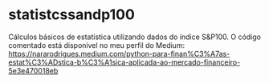# statistcssandp100
Cálculos básicos de estatística utilizando dados do índice S&amp;P100.
O código comentado está disponível no meu perfil do Medium: https://nararodrigues.medium.com/python-para-finan%C3%A7as-estat%C3%ADstica-b%C3%A1sica-aplicada-ao-mercado-financeiro-5e3e470018eb
